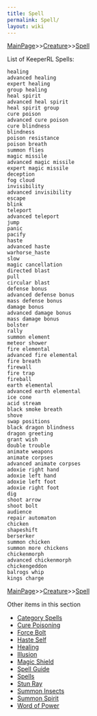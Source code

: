 ```yaml
---
title: Spell
permalink: Spell/
layout: wiki
---
```


[MainPage](/keeperrl_wiki/ "wikilink")>>[Creature](/keeperrl_wiki/Creature "wikilink")>>[Spell](/keeperrl_wiki/Spell "wikilink")

List of KeeperRL Spells:

	healing
	advanced healing
	expert healing
	group healing
	heal spirit
	advanced heal spirit
	heal spirit group
	cure poison
	advanced cure poison
	cure blindness
	blindness
	poison resistance
	poison breath
	summon flies
	magic missile
	advanced magic missile
	expert magic missile
	deception
	fog cloud
	invisibility
	advanced invisibility
	escape
	blink
	teleport
	advanced teleport
	jump
	panic
	pacify
	haste
	advanced haste
	warhorse_haste
	slow
	magic cancellation
	directed blast
	pull
	circular blast
	defense bonus
	advanced defense bonus
	mass defense bonus
	damage bonus
	advanced damage bonus
	mass damage bonus
	bolster
	rally
	summon element
	meteor shower
	fire elemental
	advanced fire elemental
	fire breath
	firewall
	fire trap
	fireball
	earth elemental
	advanced earth elemental
	ice cone
	acid stream
	black smoke breath
	shove
	swap positions
	black dragon blindness
	dragon greeting
	grant wish
	double trouble
	animate weapons
	animate corpses
	advanced animate corpses
	adoxie right hand
	adoxie left hand
	adoxie left foot
	adoxie right foot
	dig
	shoot arrow
	shoot bolt
	audience
	repair automaton
	chicken
	shapeshift
	berserker
	summon chicken
	summon more chickens
	chickenmorph
	advanced chickenmorph
	chickengeddon
	balrogs whip
	kings charge


[MainPage](/keeperrl_wiki/ "wikilink")>>[Creature](/keeperrl_wiki/Creature "wikilink")>>[Spell](/keeperrl_wiki/Spell "wikilink")

Other items in this section
-    [Category Spells](/keeperrl_wiki/Category_Spells "wikilink")
-    [Cure Poisoning](/keeperrl_wiki/Cure_Poisoning "wikilink")
-    [Force Bolt](/keeperrl_wiki/Force_Bolt "wikilink")
-    [Haste Self](/keeperrl_wiki/Haste_Self "wikilink")
-    [Healing](/keeperrl_wiki/Healing "wikilink")
-    [Illusion](/keeperrl_wiki/Illusion "wikilink")
-    [Magic Shield](/keeperrl_wiki/Magic_Shield "wikilink")
-    [Spell Guide](/keeperrl_wiki/Spell_Guide "wikilink")
-    [Spells](/keeperrl_wiki/Spells "wikilink")
-    [Stun Ray](/keeperrl_wiki/Stun_Ray "wikilink")
-    [Summon Insects](/keeperrl_wiki/Summon_Insects "wikilink")
-    [Summon Spirit](/keeperrl_wiki/Summon_Spirit "wikilink")
-    [Word of Power](/keeperrl_wiki/Word_Of_Power "wikilink")
